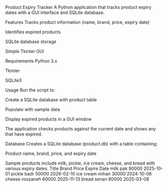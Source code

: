 Product Expiry Tracker
A Python application that tracks product expiry dates with a GUI interface and SQLite database.

Features
Tracks product information (name, brand, price, expiry date)

Identifies expired products

SQLite database storage

Simple Tkinter GUI

Requirements
Python 3.x

Tkinter

SQLite3

Usage
Run the script to:

Create a SQLite database with product table

Populate with sample data

Display expired products in a GUI window

The application checks products against the current date and shows any that have expired.

Database
Creates a SQLite database (product.db) with a table containing:

Product name, brand, price, and expiry date

Sample products include milk, pickle, ice cream, cheese, and bread with various expiry dates.
Title	Brand	Price	Expire Date
milk	pak	90000	2025-10-01
pickle	badr	50000	2026-02-10
ice cream	mihan	30000	2024-10-06
cheese	roozaneh	60000	2025-11-13
bread	senan	80000	2025-03-08
